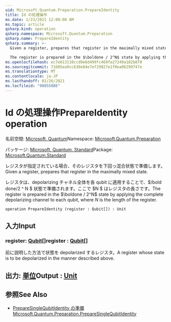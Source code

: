 ```yaml
---
uid: Microsoft.Quantum.Preparation.PrepareIdentity
title: Id の処理操作
ms.date: 1/23/2021 12:00:00 AM
ms.topic: article
qsharp.kind: operation
qsharp.namespace: Microsoft.Quantum.Preparation
qsharp.name: PrepareIdentity
qsharp.summary: >-
  Given a register, prepares that register in the maximally mixed state.

  The register is prepared in the $\boldone / 2^N$ state by applying the complete depolarizing channel to each qubit, where $N$ is the length of the register.
ms.openlocfilehash: ec7e813110ccd9e6d499fc469fa27249a182b870
ms.sourcegitcommit: 71605ea9cc630e84e7ef29027e1f0ea06299747e
ms.translationtype: MT
ms.contentlocale: ja-JP
ms.lasthandoff: 01/26/2021
ms.locfileid: "98855886"
---
```

# <a name="prepareidentity-operation"></a><span data-ttu-id="d9ad7-102">Id の処理操作</span><span class="sxs-lookup"><span data-stu-id="d9ad7-102">PrepareIdentity operation</span></span>

<span data-ttu-id="d9ad7-103">名前空間: [Microsoft. Quantum](xref:Microsoft.Quantum.Preparation)</span><span class="sxs-lookup"><span data-stu-id="d9ad7-103">Namespace: [Microsoft.Quantum.Preparation](xref:Microsoft.Quantum.Preparation)</span></span>

<span data-ttu-id="d9ad7-104">パッケージ: [Microsoft. Quantum. Standard](https://nuget.org/packages/Microsoft.Quantum.Standard)</span><span class="sxs-lookup"><span data-stu-id="d9ad7-104">Package: [Microsoft.Quantum.Standard](https://nuget.org/packages/Microsoft.Quantum.Standard)</span></span>


<span data-ttu-id="d9ad7-105">レジスタが指定されている場合、そのレジスタを下回っ混合状態で準備します。</span><span class="sxs-lookup"><span data-stu-id="d9ad7-105">Given a register, prepares that register in the maximally mixed state.</span></span>

<span data-ttu-id="d9ad7-106">レジスタは、depolarizing チャネル全体を各 qubit に適用することで、$/bold done/2 ^ N $ 状態で準備されます。ここで $N $ はレジスタの長さです。</span><span class="sxs-lookup"><span data-stu-id="d9ad7-106">The register is prepared in the $\boldone / 2^N$ state by applying the complete depolarizing channel to each qubit, where $N$ is the length of the register.</span></span>

```qsharp
operation PrepareIdentity (register : Qubit[]) : Unit
```


## <a name="input"></a><span data-ttu-id="d9ad7-107">入力</span><span class="sxs-lookup"><span data-stu-id="d9ad7-107">Input</span></span>

### <a name="register--qubit"></a><span data-ttu-id="d9ad7-108">register: [Qubit](xref:microsoft.quantum.lang-ref.qubit)[]</span><span class="sxs-lookup"><span data-stu-id="d9ad7-108">register : [Qubit](xref:microsoft.quantum.lang-ref.qubit)[]</span></span>

<span data-ttu-id="d9ad7-109">前に説明した方法で状態を depolarized するレジスタ。</span><span class="sxs-lookup"><span data-stu-id="d9ad7-109">A register whose state is to be depolarized in the manner described above.</span></span>



## <a name="output--unit"></a><span data-ttu-id="d9ad7-110">出力: [単位](xref:microsoft.quantum.lang-ref.unit)</span><span class="sxs-lookup"><span data-stu-id="d9ad7-110">Output : [Unit](xref:microsoft.quantum.lang-ref.unit)</span></span>



## <a name="see-also"></a><span data-ttu-id="d9ad7-111">参照</span><span class="sxs-lookup"><span data-stu-id="d9ad7-111">See Also</span></span>

- [<span data-ttu-id="d9ad7-112">PrepareSingleQubitIdentity の準備</span><span class="sxs-lookup"><span data-stu-id="d9ad7-112">Microsoft.Quantum.Preparation.PrepareSingleQubitIdentity</span></span>](xref:Microsoft.Quantum.Preparation.PrepareSingleQubitIdentity)